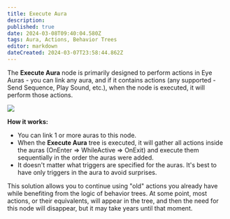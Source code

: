 ```yaml
---
title: Execute Aura
description: 
published: true
date: 2024-03-08T09:40:04.580Z
tags: Aura, Actions, Behavior Trees
editor: markdown
dateCreated: 2024-03-07T23:58:44.862Z
---
```

The **Execute Aura** node is primarily designed to perform actions in Eye Auras - you can link any aura, and if it contains actions (any supported - Send Sequence, Play Sound, etc.), when the node is executed, it will perform those actions.

![](https://i.imgur.com/i98jFM0.png)

**How it works:**
- You can link 1 or more auras to this node.
- When the **Execute Aura** tree is executed, it will gather all actions inside the auras (OnEnter => WhileActive => OnExit) and execute them sequentially in the order the auras were added.
- It doesn't matter what triggers are specified for the auras. It's best to have only triggers in the aura to avoid surprises.

This solution allows you to continue using "old" actions you already have while benefiting from the logic of behavior trees. At some point, most actions, or their equivalents, will appear in the tree, and then the need for this node will disappear, but it may take years until that moment.